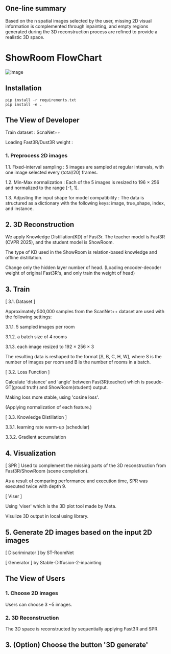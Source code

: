 ## One-line summary
Based on the n spatial images selected by the user, missing 2D visual information is complemented through inpainting, and empty regions generated during the 3D reconstruction process are refined to provide a realistic 3D space.

# ShowRoom FlowChart
![image](https://github.com/user-attachments/assets/bb0cbc53-79c8-4f5c-8410-d61f3a99d56e)

## Installation
    pip install -r requirements.txt
    pip install -e .

## The View of Developer
  Train dataset : ScnaNet++
  
  Loading Fast3R/Dust3R weight : 
  ### 1. Preprocess 2D images 
  1.1. Fixed-interval sampling : 5 images are sampled at regular intervals, with one image selected every (total/20) frames.
  
  1.2. Min-Max normalization : Each of the 5 images is resized to 196 × 256 and normalized to the range [-1, 1].
  
  1.3. Adjusting the input shape for model compatibility : The data is structured as a dictionary with the following keys: image, true_shape, index, and instance.
  ## 2. 3D Reconstruction
  We apply Knowledge Distillation(KD) of Fast3r. The teacher model is Fast3R (CVPR 2025), and the student model is ShowRoom.
  
  The type of KD used in the ShowRoom is relation-based knowledge and offline distillation.
  
  Change only the hidden layer number of head. (Loading encoder-decoder weight of original Fast3R's, and only train the weight of head)
  ## 3. Train
  [ 3.1. Dataset ]
  
  Approximately 500,000 samples from the ScanNet++ dataset are used with the following settings: 
  
  3.1.1. 5 sampled images per room
  
  3.1.2. a batch size of 4 rooms
  
  3.1.3. each image resized to 192 × 256 × 3
  
  The resulting data is reshaped to the format [S, B, C, H, W], where S is the number of images per room and B is the number of rooms in a batch.
  
  [ 3.2. Loss Function ]
  
  Calculate 'distance' and 'angle' between Fast3R(teacher) which is pseudo-GT(groud truth) and ShowRoom(student) output.
  
  Making loss more stable, using 'cosine loss'.
  
  (Applying normalization of each feature.)

  [ 3.3. Knowledge Distillation ]

  3.3.1. learning rate warm-up (schedular)

  3.3.2. Gradient accumulation 
  ## 4. Visualization
  [ SPR ]
  Used to complement the missing parts of the 3D reconstruction from Fast3R/ShowRoom (scene completion).
  
  As a result of comparing performance and execution time, SPR was executed twice with depth 9.
  
  [ Viser ]
  
  Using 'viser' which is the 3D plot tool made by Meta.
  
  Visulize 3D output in local using library.

  ## 5. Generate 2D images based on the input 2D images
  [ Discriminator ] by ST-RoomNet
  
  [ Generator ] by Stable-Diffusion-2-inpainting
  
## The View of Users
  ### 1. Choose 2D images
  Users can choose 3 ~5 images.
  ### 2. 3D Reconstruction
  The 3D space is reconstructed by sequentially applying Fast3R and SPR.
  ## 3. (Option) Choose the button '3D generate'
  
